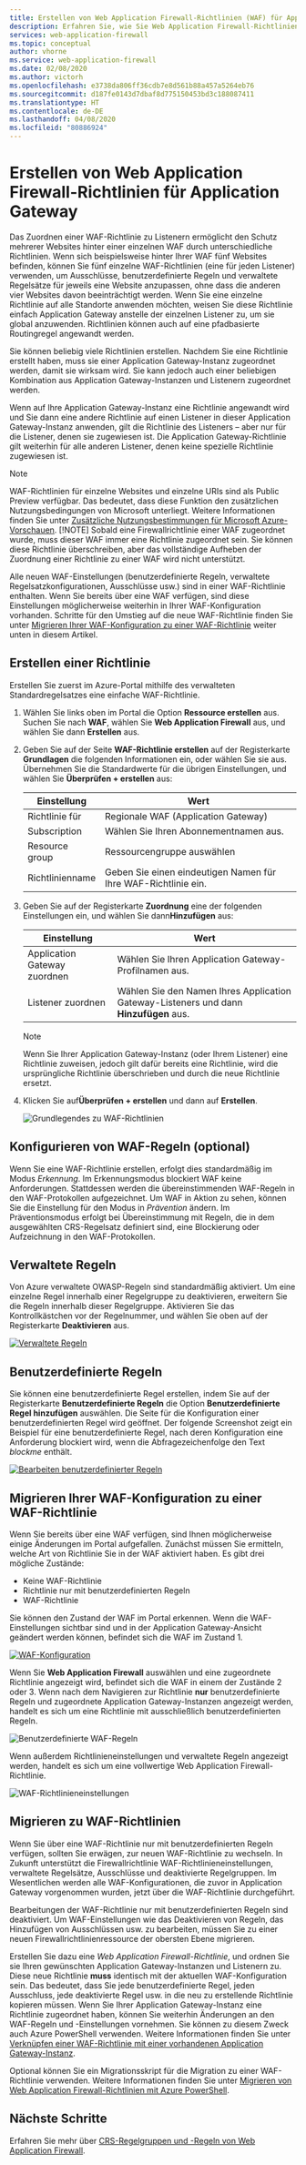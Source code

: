 ```yaml
---
title: Erstellen von Web Application Firewall-Richtlinien (WAF) für Application Gateway
description: Erfahren Sie, wie Sie Web Application Firewall-Richtlinien für Application Gateway erstellen.
services: web-application-firewall
ms.topic: conceptual
author: vhorne
ms.service: web-application-firewall
ms.date: 02/08/2020
ms.author: victorh
ms.openlocfilehash: e3738da806ff36cdb7e8d561b88a457a5264eb76
ms.sourcegitcommit: d187fe0143d7dbaf8d775150453bd3c188087411
ms.translationtype: HT
ms.contentlocale: de-DE
ms.lasthandoff: 04/08/2020
ms.locfileid: "80886924"
---
```

# <a name="create-web-application-firewall-policies-for-application-gateway"></a>Erstellen von Web Application Firewall-Richtlinien für Application Gateway

Das Zuordnen einer WAF-Richtlinie zu Listenern ermöglicht den Schutz mehrerer Websites hinter einer einzelnen WAF durch unterschiedliche Richtlinien. Wenn sich beispielsweise hinter Ihrer WAF fünf Websites befinden, können Sie fünf einzelne WAF-Richtlinien (eine für jeden Listener) verwenden, um Ausschlüsse, benutzerdefinierte Regeln und verwaltete Regelsätze für jeweils eine Website anzupassen, ohne dass die anderen vier Websites davon beeinträchtigt werden. Wenn Sie eine einzelne Richtlinie auf alle Standorte anwenden möchten, weisen Sie diese Richtlinie einfach Application Gateway anstelle der einzelnen Listener zu, um sie global anzuwenden. Richtlinien können auch auf eine pfadbasierte Routingregel angewandt werden. 

Sie können beliebig viele Richtlinien erstellen. Nachdem Sie eine Richtlinie erstellt haben, muss sie einer Application Gateway-Instanz zugeordnet werden, damit sie wirksam wird. Sie kann jedoch auch einer beliebigen Kombination aus Application Gateway-Instanzen und Listenern zugeordnet werden. 

Wenn auf Ihre Application Gateway-Instanz eine Richtlinie angewandt wird und Sie dann eine andere Richtlinie auf einen Listener in dieser Application Gateway-Instanz anwenden, gilt die Richtlinie des Listeners – aber nur für die Listener, denen sie zugewiesen ist. Die Application Gateway-Richtlinie gilt weiterhin für alle anderen Listener, denen keine spezielle Richtlinie zugewiesen ist. 

   > [!NOTE]
   > WAF-Richtlinien für einzelne Websites und einzelne URIs sind als Public Preview verfügbar. Das bedeutet, dass diese Funktion den zusätzlichen Nutzungsbedingungen von Microsoft unterliegt. Weitere Informationen finden Sie unter [Zusätzliche Nutzungsbestimmungen für Microsoft Azure-Vorschauen](https://azure.microsoft.com/support/legal/preview-supplemental-terms/).
   > [!NOTE]
   > Sobald eine Firewallrichtlinie einer WAF zugeordnet wurde, muss dieser WAF immer eine Richtlinie zugeordnet sein. Sie können diese Richtlinie überschreiben, aber das vollständige Aufheben der Zuordnung einer Richtlinie zu einer WAF wird nicht unterstützt. 

Alle neuen WAF-Einstellungen (benutzerdefinierte Regeln, verwaltete Regelsatzkonfigurationen, Ausschlüsse usw.) sind in einer WAF-Richtlinie enthalten. Wenn Sie bereits über eine WAF verfügen, sind diese Einstellungen möglicherweise weiterhin in Ihrer WAF-Konfiguration vorhanden. Schritte für den Umstieg auf die neue WAF-Richtlinie finden Sie unter [Migrieren Ihrer WAF-Konfiguration zu einer WAF-Richtlinie](#migrate) weiter unten in diesem Artikel. 

## <a name="create-a-policy"></a>Erstellen einer Richtlinie

Erstellen Sie zuerst im Azure-Portal mithilfe des verwalteten Standardregelsatzes eine einfache WAF-Richtlinie.

1. Wählen Sie links oben im Portal die Option **Ressource erstellen** aus. Suchen Sie nach **WAF**, wählen Sie **Web Application Firewall** aus, und wählen Sie dann **Erstellen** aus.
2. Geben Sie auf der Seite **WAF-Richtlinie erstellen** auf der Registerkarte **Grundlagen** die folgenden Informationen ein, oder wählen Sie sie aus. Übernehmen Sie die Standardwerte für die übrigen Einstellungen, und wählen Sie **Überprüfen + erstellen** aus:

   |Einstellung  |Wert  |
   |---------|---------|
   |Richtlinie für     |Regionale WAF (Application Gateway)|
   |Subscription     |Wählen Sie Ihren Abonnementnamen aus.|
   |Resource group     |Ressourcengruppe auswählen|
   |Richtlinienname     |Geben Sie einen eindeutigen Namen für Ihre WAF-Richtlinie ein.|
3. Geben Sie auf der Registerkarte **Zuordnung** eine der folgenden Einstellungen ein, und wählen Sie dann**Hinzufügen** aus:

   |Einstellung  |Wert  |
   |---------|---------|
   |Application Gateway zuordnen     |Wählen Sie Ihren Application Gateway-Profilnamen aus.|
   |Listener zuordnen     |Wählen Sie den Namen Ihres Application Gateway-Listeners und dann **Hinzufügen** aus.|

   > [!NOTE]
   > Wenn Sie Ihrer Application Gateway-Instanz (oder Ihrem Listener) eine Richtlinie zuweisen, jedoch gilt dafür bereits eine Richtlinie, wird die ursprüngliche Richtlinie überschrieben und durch die neue Richtlinie ersetzt.
4. Klicken Sie auf**Überprüfen + erstellen** und dann auf **Erstellen**.

   ![Grundlegendes zu WAF-Richtlinien](../media/create-waf-policy-ag/waf-policy-basics.png)

## <a name="configure-waf-rules-optional"></a>Konfigurieren von WAF-Regeln (optional)

Wenn Sie eine WAF-Richtlinie erstellen, erfolgt dies standardmäßig im Modus *Erkennung*. Im Erkennungsmodus blockiert WAF keine Anforderungen. Stattdessen werden die übereinstimmenden WAF-Regeln in den WAF-Protokollen aufgezeichnet. Um WAF in Aktion zu sehen, können Sie die Einstellung für den Modus in *Prävention* ändern. Im Präventionsmodus erfolgt bei Übereinstimmung mit Regeln, die in dem ausgewählten CRS-Regelsatz definiert sind, eine Blockierung oder Aufzeichnung in den WAF-Protokollen.

## <a name="managed-rules"></a>Verwaltete Regeln

Von Azure verwaltete OWASP-Regeln sind standardmäßig aktiviert. Um eine einzelne Regel innerhalb einer Regelgruppe zu deaktivieren, erweitern Sie die Regeln innerhalb dieser Regelgruppe. Aktivieren Sie das Kontrollkästchen vor der Regelnummer, und wählen Sie oben auf der Registerkarte **Deaktivieren** aus.

[ ![Verwaltete Regeln](../media/create-waf-policy-ag/managed-rules.png) ](../media/create-waf-policy-ag/managed-rules-lrg.png#lightbox)

## <a name="custom-rules"></a>Benutzerdefinierte Regeln

Sie können eine benutzerdefinierte Regel erstellen, indem Sie auf der Registerkarte **Benutzerdefinierte Regeln** die Option **Benutzerdefinierte Regel hinzufügen** auswählen. Die Seite für die Konfiguration einer benutzerdefinierten Regel wird geöffnet. Der folgende Screenshot zeigt ein Beispiel für eine benutzerdefinierte Regel, nach deren Konfiguration eine Anforderung blockiert wird, wenn die Abfragezeichenfolge den Text *blockme* enthält.

[ ![Bearbeiten benutzerdefinierter Regeln](../media/create-waf-policy-ag/edit-custom-rule.png) ](../media/create-waf-policy-ag/edit-custom-rule-lrg.png#lightbox)

## <a name="migrate-your-waf-config-to-a-waf-policy"></a><a name="migrate"></a>Migrieren Ihrer WAF-Konfiguration zu einer WAF-Richtlinie

Wenn Sie bereits über eine WAF verfügen, sind Ihnen möglicherweise einige Änderungen im Portal aufgefallen. Zunächst müssen Sie ermitteln, welche Art von Richtlinie Sie in der WAF aktiviert haben. Es gibt drei mögliche Zustände:

- Keine WAF-Richtlinie
- Richtlinie nur mit benutzerdefinierten Regeln
- WAF-Richtlinie

Sie können den Zustand der WAF im Portal erkennen. Wenn die WAF-Einstellungen sichtbar sind und in der Application Gateway-Ansicht geändert werden können, befindet sich die WAF im Zustand 1.

[ ![WAF-Konfiguration](../media/create-waf-policy-ag/waf-configure.png) ](../media/create-waf-policy-ag/waf-configure-lrg.png#lightbox)

Wenn Sie **Web Application Firewall** auswählen und eine zugeordnete Richtlinie angezeigt wird, befindet sich die WAF in einem der Zustände 2 oder 3. Wenn nach dem Navigieren zur Richtlinie **nur** benutzerdefinierte Regeln und zugeordnete Application Gateway-Instanzen angezeigt werden, handelt es sich um eine Richtlinie mit ausschließlich benutzerdefinierten Regeln.

![Benutzerdefinierte WAF-Regeln](../media/create-waf-policy-ag/waf-custom-rules.png)

Wenn außerdem Richtlinieneinstellungen und verwaltete Regeln angezeigt werden, handelt es sich um eine vollwertige Web Application Firewall-Richtlinie. 

![WAF-Richtlinieneinstellungen](../media/create-waf-policy-ag/waf-policy-settings.png)

## <a name="migrate-to-waf-policy"></a>Migrieren zu WAF-Richtlinien

Wenn Sie über eine WAF-Richtlinie nur mit benutzerdefinierten Regeln verfügen, sollten Sie erwägen, zur neuen WAF-Richtlinie zu wechseln. In Zukunft unterstützt die Firewallrichtlinie WAF-Richtlinieneinstellungen, verwaltete Regelsätze, Ausschlüsse und deaktivierte Regelgruppen. Im Wesentlichen werden alle WAF-Konfigurationen, die zuvor in Application Gateway vorgenommen wurden, jetzt über die WAF-Richtlinie durchgeführt. 

Bearbeitungen der WAF-Richtlinie nur mit benutzerdefinierten Regeln sind deaktiviert. Um WAF-Einstellungen wie das Deaktivieren von Regeln, das Hinzufügen von Ausschlüssen usw. zu bearbeiten, müssen Sie zu einer neuen Firewallrichtlinienressource der obersten Ebene migrieren.

Erstellen Sie dazu eine *Web Application Firewall-Richtlinie*, und ordnen Sie sie Ihren gewünschten Application Gateway-Instanzen und Listenern zu. Diese neue Richtlinie **muss** identisch mit der aktuellen WAF-Konfiguration sein. Das bedeutet, dass Sie jede benutzerdefinierte Regel, jeden Ausschluss, jede deaktivierte Regel usw. in die neu zu erstellende Richtlinie kopieren müssen. Wenn Sie Ihrer Application Gateway-Instanz eine Richtlinie zugeordnet haben, können Sie weiterhin Änderungen an den WAF-Regeln und -Einstellungen vornehmen. Sie können zu diesem Zweck auch Azure PowerShell verwenden. Weitere Informationen finden Sie unter [Verknüpfen einer WAF-Richtlinie mit einer vorhandenen Application Gateway-Instanz](associate-waf-policy-existing-gateway.md).

Optional können Sie ein Migrationsskript für die Migration zu einer WAF-Richtlinie verwenden. Weitere Informationen finden Sie unter [Migrieren von Web Application Firewall-Richtlinien mit Azure PowerShell](migrate-policy.md).

## <a name="next-steps"></a>Nächste Schritte

Erfahren Sie mehr über [CRS-Regelgruppen und -Regeln von Web Application Firewall](application-gateway-crs-rulegroups-rules.md).
